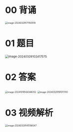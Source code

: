 # 00 背诵

<img src="https://cvp.oss-cn-shanghai.aliyuncs.com/picgo/202403291711703.png" alt="image-20240329171150519" style="zoom:50%;" />



# 01 题目

<img src="https://cvp.oss-cn-shanghai.aliyuncs.com/picgo/202403291024741.png" alt="image-20240329102417575" style="zoom: 67%;" />

# 02 答案

<img src="https://cvp.oss-cn-shanghai.aliyuncs.com/202410191443496.png" alt="image-20241019144346352" style="zoom:50%;" />

<img src="https://cvp.oss-cn-shanghai.aliyuncs.com/picgo/202403291910460.png" alt="image-20240329191017310" style="zoom:50%;" />



# 03 视频解析

<img src="https://cvp.oss-cn-shanghai.aliyuncs.com/picgo/202403291451252.png" alt="image-20240329145156047" style="zoom:50%;" />

